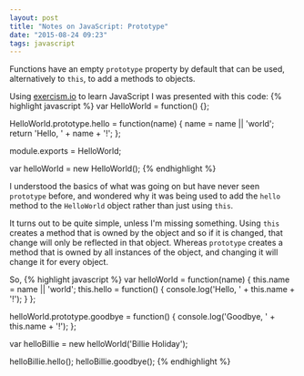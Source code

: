```yaml
---
layout: post
title: "Notes on JavaScript: Prototype"
date: "2015-08-24 09:23"
tags: javascript
---
```

Functions have an empty `prototype` property by default that can be used, alternatively to `this`, to add a methods to objects.
<!--more-->

Using [exercism.io][e.io] to learn JavaScript I was presented with this code:
{% highlight javascript %}
var HelloWorld = function() {};

HelloWorld.prototype.hello = function(name) {
  name = name || 'world';
  return 'Hello, ' + name + '!';
};

module.exports = HelloWorld;

var helloWorld = new HelloWorld();
{% endhighlight %}

I understood the basics of what was going on but have never seen `prototype` before, and wondered why it was being used to add the `hello` method to the `HelloWorld` object rather than just using `this`.

It turns out to be quite simple, unless I'm missing something.  Using `this` creates a method that is owned by the object and so if it is changed, that change will only be reflected in that object.  Whereas `prototype` creates a method that is owned by all instances of the object, and changing it will change it for every object.

So,
{% highlight javascript %}
var helloWorld = function(name) {
  this.name = name || 'world';
  this.hello = function() {
    console.log('Hello, ' + this.name + '!');
  }
};

helloWorld.prototype.goodbye = function() {
  console.log('Goodbye, ' + this.name + '!');
};


var helloBillie = new helloWorld('Billie Holiday');

helloBillie.hello();
helloBillie.goodbye();
{% endhighlight %}


[e.io]: http://exercism.io/
